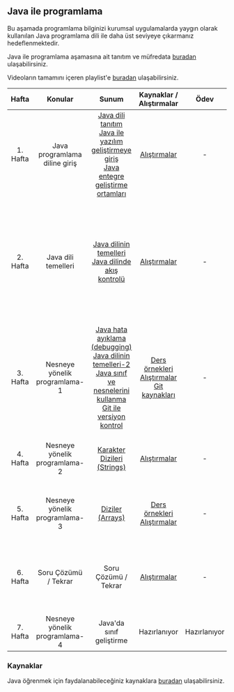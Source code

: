 ##  Java ile programlama

Bu aşamada programlama bilginizi kurumsal uygulamalarda yaygın olarak kullanılan Java programlama dili ile daha üst seviyeye çıkarmanız hedeflenmektedir.

Java ile programlama aşamasına ait tanıtım ve müfredata [buradan](https://drive.google.com/open?id=1nurOHafxOO4w0AjS9xNNIGjFzPQYGwq9) ulaşabilirsiniz.

Videoların tamamını içeren playlist'e [buradan](https://www.youtube.com/playlist?list=PL-4HDqJ7NBMzl0HHdEoRPLr_N2xiEFY8a) ulaşabilirsiniz.

| Hafta     | Konular                     | Sunum                   | Kaynaklar / Alıştırmalar | Ödev | Video |
| :---------: |:---------------------------:|:-----------------------:|:-------------:|:-------------:|:------------------:
| 1. Hafta | Java programlama diline giriş | [Java dili tanıtım](https://drive.google.com/open?id=12zTGVuQtZK4-BFWx2OEamsT4uNN6hHyq)<br>[Java ile yazılım geliştirmeye giriş](https://drive.google.com/open?id=18_299d09UvTGmPg1gvAFY_J5iDFU5o0V)<br>[Java entegre geliştirme ortamları](https://drive.google.com/open?id=1A5wKSkpgm31pZfk71MDwhPZuICtC9mdc) | [Alıştırmalar](week1/exercises.md) | - | [Ders Video-1](https://youtu.be/wE6Vb8xbTGE)<br>[Ders Video-2](https://youtu.be/0KVhpzeTQUY)
| 2. Hafta | Java dili temelleri  | [Java dilinin temelleri](https://drive.google.com/open?id=1ABKaFu3DcT92ovJkTcpwHtFzYpu0CBVu)<br>[Java dilinde akış kontrolü](https://drive.google.com/open?id=1VXziPg8MTqlxnzhRx4AQQCD1mNBVI4Cf) | [Alıştırmalar](week2/exercises.md) | - | [Ders Video-1](https://youtu.be/TU-o3rzZz0o)<br>[Ders Video-2](https://youtu.be/EVUhIIN4snA)<br>[Soru Çözüm Video-1](https://www.youtube.com/watch?v=ax3LswZ4Rfw)<br>[Soru Çözüm Video-2](https://www.youtube.com/watch?v=EmbmhFHkIxc) |
| 3. Hafta | Nesneye yönelik programlama-1  | [Java hata ayıklama (debugging)](https://drive.google.com/open?id=1kkz4MlsGTSfpeFgJizH-ho2GqP5x87r2)<br>[Java dilinin temelleri-2](https://drive.google.com/open?id=1WYnI5JvWUZlkZCzmQRDQEVrDfV1icIE0)<br>[Java sınıf ve nesnelerini kullanma](https://drive.google.com/open?id=1Jk2277AmwJcjw50lxtP1YfjfHhUIjwKB)<br>[Git ile versiyon kontrol](https://drive.google.com/open?id=1zB91iSwq3U1SH0Fza294eKMqhca4hBbD) | [Ders örnekleri](week3)<br>[Alıştırmalar](week3/exercises.md)<br>[Git kaynakları](git.md) | - | [Ders Video-1](https://youtu.be/UEC3J0QFC5E)<br>[Ders Video-2](https://youtu.be/69tbFANtITM)<br>[Git Video-1](https://youtu.be/c3ySXzsbdAA)<br>[Git Video-2](https://youtu.be/LbCqvLRpoZw) |
| 4. Hafta | Nesneye yönelik programlama-2  | [Karakter Dizileri (Strings)](https://drive.google.com/open?id=1qGGU982AfmCMW-3E8MRQhNIlnOKbwmxH) | [Alıştırmalar](week4/exercises.md) | - | [Ders Video-1](https://youtu.be/fOW9R0vK3cI)<br>[Ders Video-2](https://youtu.be/xH6qJVnHQT4) |
| 5. Hafta | Nesneye yönelik programlama-3  | [Diziler (Arrays)](https://drive.google.com/open?id=1u7Wp3Rq3fdqW4OaJ9odFJG4cNdShgpwk) | [Ders örnekleri](https://github.com/KodstarBootcamp/curriculum/tree/master/java/week5)<br>[Alıştırmalar](week5/exercises.md) | - | [Ders Video-1](https://youtu.be/TkXnOf-mRlU)<br>[Ders Video-2](https://youtu.be/UC-ABvRWXZc) |
| 6. Hafta | Soru Çözümü / Tekrar  | Soru Çözümü / Tekrar | [Alıştırmalar](week6/exercises.md) | - | [Soru Çözüm Video-1](https://youtu.be/XQjG1oF90p8)<br>[Soru Çözüm Video-2](https://youtu.be/eES58NSlx10) |
| 7. Hafta | Nesneye yönelik programlama-4  | Java'da sınıf geliştirme | Hazırlanıyor | Hazırlanıyor | [Soru Çözüm](https://youtu.be/6NK14-6ABSQ) |

### Kaynaklar
Java öğrenmek için faydalanabileceğiniz kaynaklara [buradan](resources.md) ulaşabilirsiniz.
